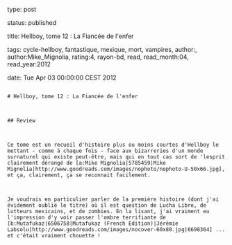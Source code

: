 type: post
status: published
title: Hellboy, tome 12 : La Fiancée de l'enfer
tags:  cycle-hellboy,  fantastique,  mexique,  mort,  vampires, author:, author:Mike_Mignolia, rating:4, rayon-bd, read, read_month:04, read_year:2012
date: Tue Apr 03 00:00:00 CEST 2012
~~~~~~
# Hellboy, tome 12 : La Fiancée de l'enfer

## Review

Ce tome est un recueil d'histoire plus ou moins courtes d'Hellboy le mettant - comme à chaque fois - face aux bizarreries d'un monde surnaturel qui existe peut-être, mais qui en tout cas sort de 'lesprit clairement dérangé de [a:Mike Mignolia|5785459|Mike Mignolia|http://www.goodreads.com/images/nophoto/nophoto-U-50x66.jpg], et ça, clairement, ça se reconnait facilement.  
  
Je voudrais en particulier parler de la première histoire (dont j'ai évidement oublié le titre) où il est question de Lucha Libre, de lutteurs mexicains, et de zombies. En la lisant, j'ai vraiment eu l'impression d'y voir passer l'ombre terrifiante de [b:Mutafukaz|6506758|Mutafukaz (French Edition)|Jérémie Labsolu|http://www.goodreads.com/images/nocover-60x80.jpg|6698364] ... et c'était vraiment chouette !